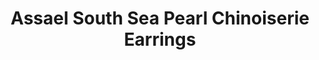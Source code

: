 ---
title: Assael South Sea Pearl Chinoiserie Earrings
description: |
  South Sea Cultured Pearl Drop and Diamond Earrings, 6 Pearl Drops, 10.0 - 12.2mm. Hand set with 122 Diamonds in 18K White Gold, 2.14 ctw.
specs: |
images:
  - /uploads/assael-south-sea-pearl-chinoiserie-earrings.jpg
_category:
order: 7
tags:
  - earrings
---